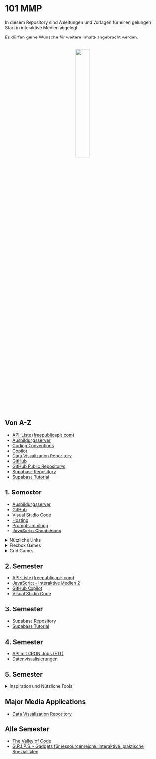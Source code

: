 # 101 MMP

In diesem Repository sind Anleitungen und Vorlagen für einen gelungen Start in interaktive Medien abgelegt. 

Es dürfen gerne Wünsche für weitere Inhalte angebracht werden.

<div align="center">
</div>
<br>
<div align="center">
<img src="https://www.fhgr.ch/typo3conf/ext/sfptemplate/RootPage/Default/Resources/Public/Partials/Logo/Images/Logo.svg" width="30%">
</div>

## Von A-Z
- [API-Liste (freepublicapis.com)](https://freepublicapis.com)
- [Ausbildungsserver](resources/ausbildungsserver.md)
- [Coding Conventions](https://github.com/MaxiMilli/MMP-Coding-Conventions)
- [Copilot](resources/copilot.md)
- [Data Visualization Repository](https://github.com/nickschnee/data-visualization)
- [GitHub](resources/github.md)
- [GitHub Public Repositorys](resources/github_public.md)
- [Supabase Repository](https://github.com/Interaktive-Medien/2023_HS_IM3)
- [Supabase Tutorial](https://github.com/Interaktive-Medien/2023_HS_IM3/blob/main/00_setup/tutorial_supabase.md)

## 1. Semester
- [Ausbildungsserver](resources/ausbildungsserver.md)
- [GitHub](resources/github.md)
- [Visual Studio Code](resources/vscode.md)
- [Hosting](resources/hosting.md)
- [Promptsammlung](resources/promptsammlung.md)
- [JavaScript Cheatsheets](resources/js-cheatsheets.md)
<details>
<summary>Nützliche Links</summary>

- [Flexbox Cheat Sheet](https://css-tricks.com/snippets/css/a-guide-to-flexbox/)
- [Grid Cheat Sheet](https://css-tricks.com/snippets/css/complete-guide-grid/)
- [CSS Snippets](https://www.30secondsofcode.org/css/p/1/)
- [Grid It](https://grid-it.ninagraessli.ch/)
- [Squoosh (Bilder optimieren fürs Web)](https://squoosh.app/)
</details>

<details>
<summary>Flexbox Games</summary>

- [Flexbox Froggy](https://flexboxfroggy.com/#de)
- [Flexbox Defense](http://www.flexboxdefense.com/)
- [Flex Box Adventure](https://codingfantasy.com/games/flexboxadventure)
</details>

<details>
<summary>Grid Games</summary>

- [Grid Garden](https://cssgridgarden.com/#de)
- [Grid Attack](https://codingfantasy.com/games/css-grid-attack)
</details>

## 2. Semester
- [API-Liste (freepublicapis.com)](https://freepublicapis.com)
- [JavaScript - Interaktive Medien 2](https://github.com/Interaktive-Medien/2024_im2_javascript)
- [GitHub Copilot](resources/copilot.md)
- [Visual Studio Code](resources/vscode.md)

## 3. Semester
- [Supabase Repository](https://github.com/Interaktive-Medien/2023_HS_IM3)
- [Supabase Tutorial](https://github.com/Interaktive-Medien/2023_HS_IM3/blob/main/00_setup/tutorial_supabase.md)

## 4. Semester
- [API mit CRON Jobs (ETL)](https://github.com/Interaktive-Medien/FS24-IM4-ETL)
- [Datenvisualisierungen](https://github.com/nickschnee/data-visualization)

## 5. Semester
<details>
<summary>Inspiration und Nützliche Tools</summary>

- [DevDocs](https://devdocs.io/) - Eine API-Dokumentationssuchmaschine für Entwickler.
- [Codewars](https://www.codewars.com/) - Eine Plattform zum Üben von Programmieraufgaben und Herausforderungen.
- [Awwwards](https://www.awwwards.com/) - Eine Plattform zur Auszeichnung der besten Webdesigns.
- [CSS Design Awards](https://www.cssdesignawards.com/) - Eine Plattform zur Auszeichnung der besten CSS-Designs.
- [Codrops](https://tympanus.net/codrops/) - Eine Website mit Tutorials und Inspirationen für Webdesign und -entwicklung.
- [CSS-Tricks](https://css-tricks.com/) - Eine Website mit Tipps und Tricks für CSS und Webdesign.
- [WhatTheFont](https://www.myfonts.com/WhatTheFont/) - Ein Tool zur Identifizierung von Schriftarten.
- [Color Hunt](https://colorhunt.co/) - Eine Plattform zur Entdeckung und Erstellung von Farbpaletten.
</details>


## Major Media Applications
- [Data Visualization Repository](https://github.com/nickschnee/data-visualization)

## Alle Semester
- [The Valley of Code](https://thevalleyofcode.com/)
- [G.R.I.P.S. - Gadgets für ressourcenreiche, interaktive, praktische Spezialitäten](https://workshops.jugendtrends.ch/grips/)
